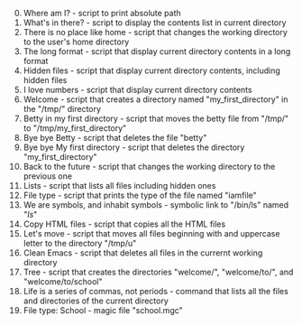 0. Where am I? - script to print absolute path
1. What's in there? - script to display the contents list in current directory
2. There is no place like home - script that changes the working directory to the user's home directory
3. The long format - script that display current directory contents in a long format
4. Hidden files - script that display current directory contents, including hidden files
5. I love numbers - script that display current directory contents
6. Welcome - script that creates a directory named "my_first_directory" in the "/tmp/" directory
7. Betty in my first directory - script that moves the betty file from "/tmp/" to "/tmp/my_first_directory"
8. Bye bye Betty - script that deletes the file "betty"
9. Bye bye My first directory - script that deletes the directory "my_first_directory"
10. Back to the future - script that changes the working directory to the previous one
11. Lists - script that lists all files including hidden ones
12. File type - script that prints the type of the file named "iamfile"
13. We are symbols, and inhabit symbols - symbolic link to "/bin/ls" named "_ls_"
14. Copy HTML files - script that copies all the HTML files
15. Let's move - script that moves all files beginning with and uppercase letter to the directory "/tmp/u"
16. Clean Emacs - script that deletes all files in the currernt working directory
17. Tree - script that creates the directories "welcome/", "welcome/to/", and "welcome/to/school"
18. Life is a series of commas, not periods - command that lists all the files and directories of the current directory
19. File type: School - magic file "school.mgc"
